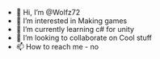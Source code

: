 - 👋 Hi, I’m @Wolfz72
- 👀 I’m interested in Making games
- 🌱 I’m currently learning c# for unity
- 💞️ I’m looking to collaborate on Cool stuff
- 📫 How to reach me - no

<!---
Wolfz72/Wolfz72 is a ✨ special ✨ repository because its `README.md` (this file) appears on your GitHub profile.
You can click the Preview link to take a look at your changes.
--->
